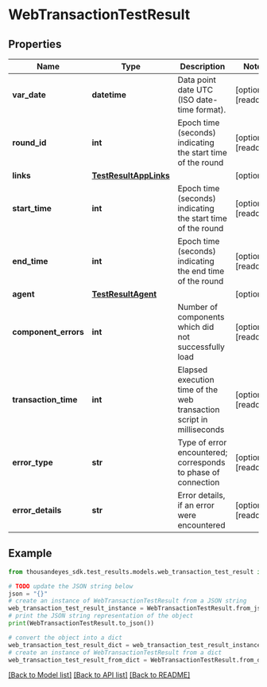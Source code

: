 # WebTransactionTestResult


## Properties

Name | Type | Description | Notes
------------ | ------------- | ------------- | -------------
**var_date** | **datetime** | Data point date UTC (ISO date-time format). | [optional] [readonly] 
**round_id** | **int** | Epoch time (seconds) indicating the start time of the round | [optional] [readonly] 
**links** | [**TestResultAppLinks**](TestResultAppLinks.md) |  | [optional] 
**start_time** | **int** | Epoch time (seconds) indicating the start time of the round | [optional] [readonly] 
**end_time** | **int** | Epoch time (seconds) indicating the end time of the round | [optional] [readonly] 
**agent** | [**TestResultAgent**](TestResultAgent.md) |  | [optional] 
**component_errors** | **int** | Number of components which did not successfully load | [optional] [readonly] 
**transaction_time** | **int** | Elapsed execution time of the web transaction script in milliseconds | [optional] [readonly] 
**error_type** | **str** | Type of error encountered; corresponds to phase of connection | [optional] [readonly] 
**error_details** | **str** | Error details, if an error were encountered | [optional] [readonly] 

## Example

```python
from thousandeyes_sdk.test_results.models.web_transaction_test_result import WebTransactionTestResult

# TODO update the JSON string below
json = "{}"
# create an instance of WebTransactionTestResult from a JSON string
web_transaction_test_result_instance = WebTransactionTestResult.from_json(json)
# print the JSON string representation of the object
print(WebTransactionTestResult.to_json())

# convert the object into a dict
web_transaction_test_result_dict = web_transaction_test_result_instance.to_dict()
# create an instance of WebTransactionTestResult from a dict
web_transaction_test_result_from_dict = WebTransactionTestResult.from_dict(web_transaction_test_result_dict)
```
[[Back to Model list]](../README.md#documentation-for-models) [[Back to API list]](../README.md#documentation-for-api-endpoints) [[Back to README]](../README.md)


